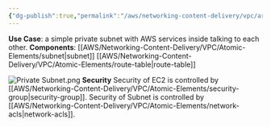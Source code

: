 ```yaml
---
{"dg-publish":true,"permalink":"/aws/networking-content-delivery/vpc/architectures/a-simple-private-subnet-with-ec-2-and-rds/"}
---
```


**Use Case**: a simple private subnet with AWS services inside talking to each other. 
**Components**: [[AWS/Networking-Content-Delivery/VPC/Atomic-Elements/subnet\|subnet]]  [[AWS/Networking-Content-Delivery/VPC/Atomic-Elements/route-table\|route-table]] 


![Private Subnet.png](/img/user/AWS/Networking-Content-Delivery/VPC/png/Private%20Subnet.png)
**Security**
Security of EC2 is controlled by [[AWS/Networking-Content-Delivery/VPC/Atomic-Elements/security-group\|security-group]].
Security of Subnet is controlled by [[AWS/Networking-Content-Delivery/VPC/Atomic-Elements/network-acls\|network-acls]].


